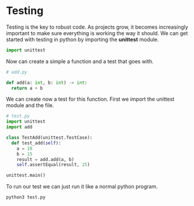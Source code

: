 # Testing

Testing is the key to robust code. As projects grow, it becomes increasingly
important to make sure everything is working the way it should. We can get
started with testing in python by importing the **unittest** module.

```python
import unittest
```

Now can create a simple a function and a test that goes with.

```python
# add.py

def add(a: int, b: int) -> int:
  return a + b
```

We can create now a test for this function. First we import the unittest module
and the file.

```python
# test.py
import unittest
import add

class TestAdd(unittest.TestCase):
  def test_add(self):
    a = 10
    b = 15
    result = add.add(a, b)
    self.assertEqual(result, 25)

unittest.main()
```

To run our test we can just run it like a normal python program.

```bash
python3 test.py
```
